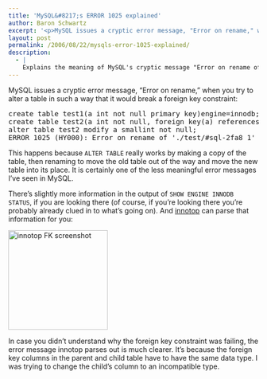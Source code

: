 ```yaml
---
title: 'MySQL&#8217;s ERROR 1025 explained'
author: Baron Schwartz
excerpt: '<p>MySQL issues a cryptic error message, "Error on rename," when you try to alter a table in such a way that it would break a foreign key constraint.</p>'
layout: post
permalink: /2006/08/22/mysqls-error-1025-explained/
description:
  - |
    Explains the meaning of MySQL's cryptic message "Error on rename of 'db/#sql-2fa8_1' to 'db/table'" when altering a table.
---
```

MySQL issues a cryptic error message, &#8220;Error on rename,&#8221; when you try to alter a table in such a way that it would break a foreign key constraint:

<pre>create table test1(a int not null primary key)engine=innodb;
create table test2(a int not null, foreign key(a) references test1 (a)) engine=innodb;
alter table test2 modify a smallint not null;       
ERROR 1025 (HY000): Error on rename of './test/#sql-2fa8_1' to './test/test2' (errno: 150)</pre>

This happens because `ALTER TABLE` really works by making a copy of the table, then renaming to move the old table out of the way and move the new table into its place. It is certainly one of the less meaningful error messages I&#8217;ve seen in MySQL.

There&#8217;s slightly more information in the output of `SHOW ENGINE INNODB STATUS`, if you are looking there (of course, if you&#8217;re looking there you&#8217;re probably already clued in to what&#8217;s going on). And [innotop][1] can parse that information for you:

[<img src="/innotop/thumb-innotop-fk-error-message.png" width="200" height="" alt="innotop FK screenshot" />][2]

In case you didn&#8217;t understand why the foreign key constraint was failing, the error message innotop parses out is much clearer. It&#8217;s because the foreign key columns in the parent and child table have to have the same data type. I was trying to change the child&#8217;s column to an incompatible type.

 [1]: /innotop/
 [2]: /innotop/innotop-fk-error-message.png